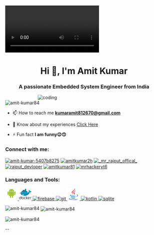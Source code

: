![logo](https://github.com/amit-kumar84/amit-kumar84/blob/main/Black%20Modern%20Minimalist%20Profile%20LinkedIn%20Banner.mp4)
<h1 align="center">Hi 👋, I'm Amit Kumar</h1>
<h3 align="center">A passionate Embedded System Engineer from India</h3>

<img align="right" alt="coding" width="400" src="https://i.pinimg.com/originals/54/e3/7d/54e37d8074ebcde1d96c77d7b2a7f310.gif">

<p align="left"> <img src="https://komarev.com/ghpvc/?username=amit-kumar84&label=Profile%20views&color=0e75b6&style=flat" alt="amit-kumar84" /> </p>

- 📫 How to reach me **kumaramit812670@gmail.com**

- 📄 Know about my experiences [Click Here](https://drive.google.com/file/d/1BzbSyE3tfjGpuWXkHd0lwyzP6GekKUiB/view?usp=drivesdk)


- ⚡ Fun fact **I am funny😉🙃**

<h3 align="left">Connect with me:</h3>
<p align="left">
<a href="https://linkedin.com/in/amit-kumar-5407b8275" target="blank"><img align="center" src="https://raw.githubusercontent.com/rahuldkjain/github-profile-readme-generator/master/src/images/icons/Social/linked-in-alt.svg" alt="amit-kumar-5407b8275" height="30" width="40" /></a>
<a href="https://fb.com/amitkumar2h" target="blank"><img align="center" src="https://raw.githubusercontent.com/rahuldkjain/github-profile-readme-generator/master/src/images/icons/Social/facebook.svg" alt="amitkumar2h" height="30" width="40" /></a>
<a href="https://instagram.com/_mr_rajput_offical_" target="blank"><img align="center" src="https://raw.githubusercontent.com/rahuldkjain/github-profile-readme-generator/master/src/images/icons/Social/instagram.svg" alt="_mr_rajput_offical_" height="30" width="40" /></a>
<a href="https://youtube.com/@rajput_devloper?si=m5NkocOZ4UhCw1S3" target="blank"><img align="center" src="https://raw.githubusercontent.com/rahuldkjain/github-profile-readme-generator/master/src/images/icons/Social/youtube.svg" alt="rajput_devloper" height="30" width="40" /></a>
<a href="https://www.codechef.com/users/amitkumar81" target="blank"><img align="center" src="https://cdn.jsdelivr.net/npm/simple-icons@3.1.0/icons/codechef.svg" alt="amitkumar81" height="30" width="40" /></a>
<a href="https://auth.geeksforgeeks.org/user/mrhackeryt6" target="blank"><img align="center" src="https://raw.githubusercontent.com/rahuldkjain/github-profile-readme-generator/master/src/images/icons/Social/geeks-for-geeks.svg" alt="mrhackeryt6" height="30" width="40" /></a>
</p>

<h3 align="left">Languages and Tools:</h3>
<p align="left"> <a href="https://developer.android.com" target="_blank" rel="noreferrer"> <img src="https://raw.githubusercontent.com/devicons/devicon/master/icons/android/android-original-wordmark.svg" alt="android" width="40" height="40"/> </a> <a href="https://www.docker.com/" target="_blank" rel="noreferrer"> <img src="https://raw.githubusercontent.com/devicons/devicon/master/icons/docker/docker-original-wordmark.svg" alt="docker" width="40" height="40"/> </a> <a href="https://firebase.google.com/" target="_blank" rel="noreferrer"> <img src="https://www.vectorlogo.zone/logos/firebase/firebase-icon.svg" alt="firebase" width="40" height="40"/> </a> <a href="https://git-scm.com/" target="_blank" rel="noreferrer"> <img src="https://www.vectorlogo.zone/logos/git-scm/git-scm-icon.svg" alt="git" width="40" height="40"/> </a> <a href="https://www.java.com" target="_blank" rel="noreferrer"> <img src="https://raw.githubusercontent.com/devicons/devicon/master/icons/java/java-original.svg" alt="java" width="40" height="40"/> </a> <a href="https://kotlinlang.org" target="_blank" rel="noreferrer"> <img src="https://www.vectorlogo.zone/logos/kotlinlang/kotlinlang-icon.svg" alt="kotlin" width="40" height="40"/> </a> <a href="https://www.sqlite.org/" target="_blank" rel="noreferrer"> <img src="https://www.vectorlogo.zone/logos/sqlite/sqlite-icon.svg" alt="sqlite" width="40" height="40"/> </a> </p>

<p><img align="left" src="https://github-readme-stats.vercel.app/api/top-langs?username=amit-kumar84&show_icons=true&locale=en&layout=compact" alt="amit-kumar84" /></p>

<p>&nbsp;<img align="center" src="https://github-readme-stats.vercel.app/api?username=amit-kumar84&show_icons=true&locale=en" alt="amit-kumar84" /></p>

<p><img align="center" src="https://github-readme-streak-stats.herokuapp.com/?user=amit-kumar84&" alt="amit-kumar84" /></p>
--
